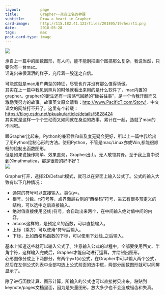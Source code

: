 ```yaml
---
layout:         page
title:          Grapher--寂寞无名的神器
subtitle:      	Draw a heart in Grapher
card-image:		http://115.182.41.123/files/201805/19/heart1.png
date:           2018-05-28
tags:           mac
post-card-type: image
---
```

![](http://115.182.41.123/files/201805/19/heart1.png)  
<script src='https://cdn.bootcdn.net/ajax/libs/mathjax/2.7.7/MathJax.js?config=TeX-MML-AM_CHTML'></script>
承自上一篇中的函数图形，有人问，能不能别把画个图搞那么复杂，我说当然，只要你有一台mac。  
话说出来很潇洒的样子，充斥着一股迷之自信。  

可能这就是mac用户典型的特征，尽管也许并没有那么值得骄傲。  
其实在上一篇中我见到照片的时候就看出来用的是什么软件了，mac内置的grapher。grapher的诞生还有一段荡气回肠的“硅谷往事”，是一个令我汗颜而又激励我努力的故事。故事英文原文请看：<http://www.PacificT.com/Story/>，中文译文的网址打不开了，这里有个转载：<https://blog.csdn.net/pkuaku/article/details/5828424>  
其实就是这样一个个生动而又如同就在身边的故事，累计在一起，造就了mac的不同吧。  

跟Grapher比起来，Python的兼容性和普及度无疑会更好，所以上一篇中我给出了用Python绘制心形的方法。使用Python，不管是mac/Linux亦或Win,都能很顺畅的绘制出函数图形。  
但是如果说操作简单、效果直观，Grapher出山，无人敢领其锋。至于我上篇中说到的mathmatica，那是很贵的好不好？  
![](http://115.182.41.123/files/201805/28/heartofgrapher.png)  

Grapher打开，选择2D/Default模式，就可以在界面上输入公式了。公式的输入大致有以下几种情况：  
* 通常的符号可以直接输入，类似y=。  
* 根号、分数、π符号等，点界面最右侧的“西格玛”符号，进去有很多预定义的结构，可以选中之后直接输入。  
* 绝对值直接使用竖线`|`符号，会自动出来两个，在中间输入绝对值中间的内容。
* arccos这样的，是预定义的函数，可以直接输入。
* 上标（乘方）可以使用^符号后输入。
* 下标，比如西格玛函数的下标，可以使用下划线_之后输入。  

基本上知道这些就可以输入公式了。注意输入公式的过程中，全部要使用西文、半角字符，这样输入完成后，Grapher才能自动进行运算，并绘制出图形。  
心形图像分成上下两部分，有两个y=f(x)公式，在Grapher中可以输入两个公式，然后在左侧公式列表中全部勾选上公式前面的选中框，两部分函数图形就可以同屏显示了。  

除了进行函数计算、图形计算，所输入的公式也可以直接拷贝出来，粘贴到keynote/pages文档里面，因为是矢量图形，放大多少也不会造成锯齿和失真。  

